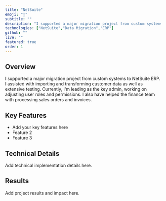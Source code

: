 ```yaml
---
title: "NetSuite"
emoji: "💼"
subtitle: ""
description: "I supported a major migration project from custom systems to NetSuite ERP. I assisted with importing and transforming customer data as well as extensive testing. Currently, I'm leading as the key admin, working on adjusting user roles and permissions. I also have helped the finance team with processing sales orders and invoices."
technologies: ["NetSuite","Data Migration","ERP"]
github: ""
live: ""
featured: true
order: 1
---
```


## Overview

I supported a major migration project from custom systems to NetSuite ERP. I assisted with importing and transforming customer data as well as extensive testing. Currently, I'm leading as the key admin, working on adjusting user roles and permissions. I also have helped the finance team with processing sales orders and invoices.

## Key Features

- Add your key features here
- Feature 2
- Feature 3

## Technical Details

Add technical implementation details here.

## Results

Add project results and impact here.
